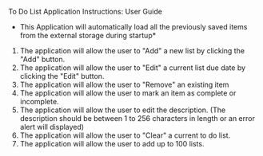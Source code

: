 To Do List Application Instructions: User Guide

* This Application will automatically load all the previously saved items from the external storage during startup*

1. The application will allow the user to "Add" a new  list by clicking the "Add" button.
2. The application will allow the user to "Edit" a current list due date by clicking the "Edit" button. 
3. The application will allow the user to "Remove" an existing item
4. The application will allow the user to mark an item as complete or incomplete.
5. The application will allow the user to edit the description.
(The description should be between 1 to 256 characters in length or an error alert will displayed)
6. The application will allow the user to "Clear" a current to do list.
7. The application will allow the user to add up to 100 lists.